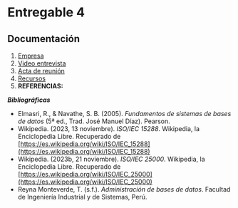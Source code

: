 # Entregable 4
## Documentación
1. [Empresa](../Empresa/Vircatex/Vircatex.md)
2. [Video entrevista](../Empresa/Vircatex/Entrevista.md)
3. [Acta de reunión](../Empresa/Vircatex/Acta%20de%20Reunión.pdf)
4. [Recursos]()
5. **REFERENCIAS:**

***Bibliográficas***
* Elmasri, R., & Navathe, S. B. (2005). *Fundamentos de sistemas de bases de datos* (5ª ed., Trad. José Manuel Díaz). Pearson.
* Wikipedia. (2023, 13 noviembre). *ISO/IEC 15288*. Wikipedia, la Enciclopedia Libre. Recuperado de [https://es.wikipedia.org/wiki/ISO/IEC_15288](https://es.wikipedia.org/wiki/ISO/IEC_15288)
* Wikipedia. (2023b, 21 noviembre). *ISO/IEC 25000*. Wikipedia, la Enciclopedia Libre. Recuperado de [https://es.wikipedia.org/wiki/ISO/IEC_25000](https://es.wikipedia.org/wiki/ISO/IEC_25000)
* Reyna Monteverde, T. (s.f.). *Administración de bases de datos*. Facultad de Ingeniería Industrial y de Sistemas, Perú.


